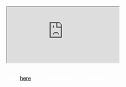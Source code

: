 <html>
<iframe src= "https://scratch.mit.edu/projects/184731780/#editor"></iframe>
  <p style="color:#FFFFFF;"><br>Click <a href="https://scratch.mit.edu/projects/184731780/#editor">here</a> for a review game on dog breeds.</p>
  
</html>
